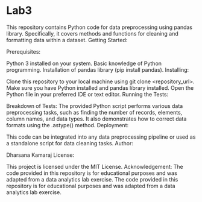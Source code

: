 # Lab3
This repository contains Python code for data preprocessing using pandas library. Specifically, it covers methods and functions for cleaning and formatting data within a dataset.
Getting Started:

Prerequisites:

Python 3 installed on your system.
Basic knowledge of Python programming.
Installation of pandas library (pip install pandas).
Installing:

Clone this repository to your local machine using git clone <repository_url>.
Make sure you have Python installed and pandas library installed.
Open the Python file in your preferred IDE or text editor.
Running the Tests:

Breakdown of Tests:
The provided Python script performs various data preprocessing tasks, such as finding the number of records, elements, column names, and data types.
It also demonstrates how to correct data formats using the .astype() method.
Deployment:

This code can be integrated into any data preprocessing pipeline or used as a standalone script for data cleaning tasks.
Author:

Dharsana Kamaraj
License:

This project is licensed under the MIT License.
Acknowledgement:
The code provided in this repository is for educational purposes and was adapted from a data analytics lab exercise.
The code provided in this repository is for educational purposes and was adapted from a data analytics lab exercise.
